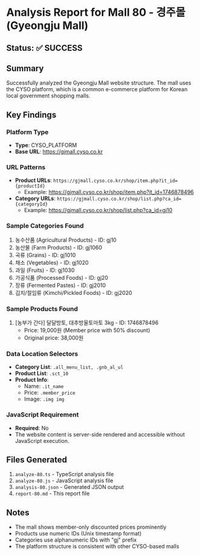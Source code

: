 # Analysis Report for Mall 80 - 경주몰 (Gyeongju Mall)

## Status: ✅ SUCCESS

## Summary
Successfully analyzed the Gyeongju Mall website structure. The mall uses the CYSO platform, which is a common e-commerce platform for Korean local government shopping malls.

## Key Findings

### Platform Type
- **Type**: CYSO_PLATFORM
- **Base URL**: https://gjmall.cyso.co.kr

### URL Patterns
- **Product URLs**: `https://gjmall.cyso.co.kr/shop/item.php?it_id={productId}`
  - Example: https://gjmall.cyso.co.kr/shop/item.php?it_id=1746878496
- **Category URLs**: `https://gjmall.cyso.co.kr/shop/list.php?ca_id={categoryId}`
  - Example: https://gjmall.cyso.co.kr/shop/list.php?ca_id=gj10

### Sample Categories Found
1. 농수산품 (Agricultural Products) - ID: gj10
2. 농산물 (Farm Products) - ID: gj1060
3. 곡류 (Grains) - ID: gj1010
4. 채소 (Vegetables) - ID: gj1020
5. 과일 (Fruits) - ID: gj1030
6. 가공식품 (Processed Foods) - ID: gj20
7. 장류 (Fermented Pastes) - ID: gj2010
8. 김치/절임류 (Kimchi/Pickled Foods) - ID: gj2020

### Sample Products Found
1. [농부가 간다] 달달방토, 대추방울토마토 3kg - ID: 1746878496
   - Price: 19,000원 (Member price with 50% discount)
   - Original price: 38,000원

### Data Location Selectors
- **Category List**: `.all_menu_list, .gnb_al_ul`
- **Product List**: `.sct_10`
- **Product Info**:
  - Name: `.it_name`
  - Price: `.member_price`
  - Image: `.img img`

### JavaScript Requirement
- **Required**: No
- The website content is server-side rendered and accessible without JavaScript execution.

## Files Generated
1. `analyze-80.ts` - TypeScript analysis file
2. `analyze-80.js` - JavaScript analysis file
3. `analysis-80.json` - Generated JSON output
4. `report-80.md` - This report file

## Notes
- The mall shows member-only discounted prices prominently
- Products use numeric IDs (Unix timestamp format)
- Categories use alphanumeric IDs with "gj" prefix
- The platform structure is consistent with other CYSO-based malls